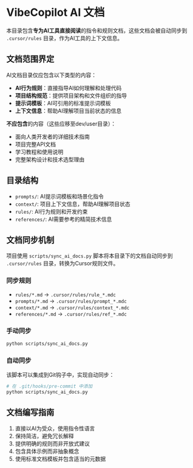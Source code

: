 # VibeCopilot AI 文档

本目录包含**专为AI工具直接阅读**的指令和规则文档，这些文档会被自动同步到 `.cursor/rules` 目录，作为AI工具的上下文信息。

## 文档范围界定

AI文档目录仅应包含以下类型的内容：
- **AI行为规则**：直接指导AI如何理解和处理代码
- **项目结构规范**：提供项目架构和文件组织的指导
- **提示词模板**：AI可引用的标准提示词模板
- **上下文信息**：帮助AI理解项目当前状态的信息

**不应包含**的内容（这些应移至dev/user目录）：
- 面向人类开发者的详细技术指南
- 项目完整API文档
- 学习教程和使用说明
- 完整架构设计和技术选型理由

## 目录结构

- `prompts/`: AI提示词模板和场景化指令
- `context/`: 项目上下文信息，帮助AI理解项目状态
- `rules/`: AI行为规则和开发约束
- `references/`: AI需要参考的精简技术信息

## 文档同步机制

项目使用 `scripts/sync_ai_docs.py` 脚本将本目录下的文档自动同步到 `.cursor/rules` 目录，转换为Cursor规则文件。

### 同步规则

- `rules/*.md` → `.cursor/rules/rule_*.mdc`
- `prompts/*.md` → `.cursor/rules/prompt_*.mdc`
- `context/*.md` → `.cursor/rules/context_*.mdc`
- `references/*.md` → `.cursor/rules/ref_*.mdc`

### 手动同步

```bash
python scripts/sync_ai_docs.py
```

### 自动同步

该脚本可以集成到Git钩子中，实现自动同步：

```bash
# 在 .git/hooks/pre-commit 中添加
python scripts/sync_ai_docs.py
```

## 文档编写指南

1. 直接以AI为受众，使用指令性语言
2. 保持简洁，避免冗长解释
3. 提供明确的规则而非开放式建议
4. 包含具体示例而非抽象概念
5. 使用标准文档模板并包含适当的元数据
